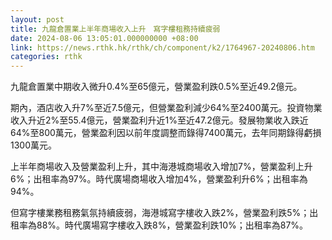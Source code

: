 ```yaml
---
layout: post
title: 九龍倉置業上半年商場收入上升　寫字樓租務持續疲弱
date: 2024-08-06 13:05:01.000000000 +08:00
link: https://news.rthk.hk/rthk/ch/component/k2/1764967-20240806.htm
categories: rthk
---
```


九龍倉置業中期收入微升0.4%至65億元，營業盈利跌0.5%至近49.2億元。

期內，酒店收入升7%至近7.5億元，但營業盈利減少64%至2400萬元。投資物業收入升近2%至55.4億元，營業盈利升近1%至近47.2億元。發展物業收入跌近64%至800萬元，營業盈利因以前年度調整而錄得7400萬元，去年同期錄得虧損1300萬元。

上半年商場收入及營業盈利上升，其中海港城商場收入增加7%，營業盈利上升6%；出租率為97%。時代廣場商場收入增加4%，營業盈利升6%；出租率為94%。

但寫字樓業務租務氣氛持續疲弱，海港城寫字樓收入跌2%，營業盈利跌5%；出租率為88%。時代廣場寫字樓收入跌8%，營業盈利跌10%；出租率為87%。
